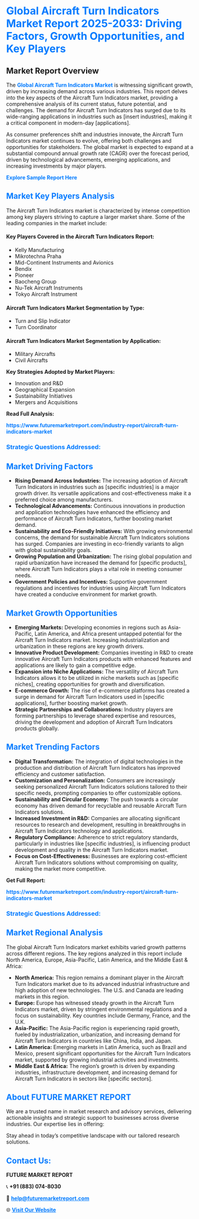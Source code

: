<h1 style="color: #007BFF;">Global Aircraft Turn Indicators Market Report 2025-2033: Driving Factors, Growth Opportunities, and Key Players</h1>

<section id="overview">
<h2>Market Report Overview</h2>
<p>The <a href="https://www.futuremarketreport.com/industry-report/aircraft-turn-indicators-market" style="color: #007BFF; text-decoration: none;"><strong>Global Aircraft Turn Indicators Market</strong></a> is witnessing significant growth, driven by increasing demand across various industries. This report delves into the key aspects of the Aircraft Turn Indicators market, providing a comprehensive analysis of its current status, future potential, and challenges. The demand for Aircraft Turn Indicators has surged due to its wide-ranging applications in industries such as [insert industries], making it a critical component in modern-day [applications].</p>
<p>As consumer preferences shift and industries innovate, the Aircraft Turn Indicators market continues to evolve, offering both challenges and opportunities for stakeholders. The global market is expected to expand at a substantial compound annual growth rate (CAGR) over the forecast period, driven by technological advancements, emerging applications, and increasing investments by major players.</p>
</section>

<section id="overview">
<p><a href="https://www.futuremarketreport.com/request-sample/reportId=83128" style="color: #007BFF; text-decoration: none;"><strong>Explore Sample Report Here</strong></a></p>
</section>

<section id="key-players">
<h2 style="color: #007BFF;">Market Key Players Analysis</h2>
<p>The Aircraft Turn Indicators market is characterized by intense competition among key players striving to capture a larger market share. Some of the leading companies in the market include:</p>
<h4>Key Players Covered in the Aircraft Turn Indicators Report:</h4>
<ul><li>Kelly Manufacturing</li><li>Mikrotechna Praha</li><li>Mid-Continent Instruments and Avionics</li><li>Bendix</li><li>Pioneer</li><li>Baocheng Group</li><li>Nu-Tek Aircraft Instruments</li><li>Tokyo Aircraft Instrument</li></ul>
<h4>Aircraft Turn Indicators Market Segmentation by Type:</h4>
<ul><li>Turn and Slip Indicator</li><li>Turn Coordinator</li></ul>

<h4>Aircraft Turn Indicators Market Segmentation by Application:</h4>
<ul><li>Military Aircrafts</li><li>Civil Aircrafts</li></ul>
<p><strong>Key Strategies Adopted by Market Players:</strong></p>
<ul>
<li>Innovation and R&D</li>
<li>Geographical Expansion</li>
<li>Sustainability Initiatives</li>
<li>Mergers and Acquisitions</li>
</ul>
</section>

<section>
<p><strong>Read Full Analysis: </strong></p><a href="https://www.futuremarketreport.com/industry-report/aircraft-turn-indicators-market" style="color: #007BFF; text-decoration: none;"><strong>https://www.futuremarketreport.com/industry-report/aircraft-turn-indicators-market</strong></a>
<h3 style="color: #007BFF;">Strategic Questions Addressed:</h3>
</section>

<section id="driving-factors">
<h2 style="color: #007BFF;">Market Driving Factors</h2>
<ul>
<li><strong>Rising Demand Across Industries:</strong> The increasing adoption of Aircraft Turn Indicators in industries such as [specific industries] is a major growth driver. Its versatile applications and cost-effectiveness make it a preferred choice among manufacturers.</li>
<li><strong>Technological Advancements:</strong> Continuous innovations in production and application technologies have enhanced the efficiency and performance of Aircraft Turn Indicators, further boosting market demand.</li>
<li><strong>Sustainability and Eco-Friendly Initiatives:</strong> With growing environmental concerns, the demand for sustainable Aircraft Turn Indicators solutions has surged. Companies are investing in eco-friendly variants to align with global sustainability goals.</li>
<li><strong>Growing Population and Urbanization:</strong> The rising global population and rapid urbanization have increased the demand for [specific products], where Aircraft Turn Indicators plays a vital role in meeting consumer needs.</li>
<li><strong>Government Policies and Incentives:</strong> Supportive government regulations and incentives for industries using Aircraft Turn Indicators have created a conducive environment for market growth.</li>
</ul>
</section>

<section id="growth-opportunities">
<h2 style="color: #007BFF;">Market Growth Opportunities</h2>
<ul>
<li><strong>Emerging Markets:</strong> Developing economies in regions such as Asia-Pacific, Latin America, and Africa present untapped potential for the Aircraft Turn Indicators market. Increasing industrialization and urbanization in these regions are key growth drivers.</li>
<li><strong>Innovative Product Development:</strong> Companies investing in R&D to create innovative Aircraft Turn Indicators products with enhanced features and applications are likely to gain a competitive edge.</li>
<li><strong>Expansion into Niche Applications:</strong> The versatility of Aircraft Turn Indicators allows it to be utilized in niche markets such as [specific niches], creating opportunities for growth and diversification.</li>
<li><strong>E-commerce Growth:</strong> The rise of e-commerce platforms has created a surge in demand for Aircraft Turn Indicators used in [specific applications], further boosting market growth.</li>
<li><strong>Strategic Partnerships and Collaborations:</strong> Industry players are forming partnerships to leverage shared expertise and resources, driving the development and adoption of Aircraft Turn Indicators products globally.</li>
</ul>
</section>

<section id="trending-factors">
<h2 style="color: #007BFF;">Market Trending Factors</h2>
<ul>
<li><strong>Digital Transformation:</strong> The integration of digital technologies in the production and distribution of Aircraft Turn Indicators has improved efficiency and customer satisfaction.</li>
<li><strong>Customization and Personalization:</strong> Consumers are increasingly seeking personalized Aircraft Turn Indicators solutions tailored to their specific needs, prompting companies to offer customizable options.</li>
<li><strong>Sustainability and Circular Economy:</strong> The push towards a circular economy has driven demand for recyclable and reusable Aircraft Turn Indicators solutions.</li>
<li><strong>Increased Investment in R&D:</strong> Companies are allocating significant resources to research and development, resulting in breakthroughs in Aircraft Turn Indicators technology and applications.</li>
<li><strong>Regulatory Compliance:</strong> Adherence to strict regulatory standards, particularly in industries like [specific industries], is influencing product development and quality in the Aircraft Turn Indicators market.</li>
<li><strong>Focus on Cost-Effectiveness:</strong> Businesses are exploring cost-efficient Aircraft Turn Indicators solutions without compromising on quality, making the market more competitive.</li>
</ul>
</section>

<section>
<p><strong>Get Full Report: </strong></p><a href="https://www.futuremarketreport.com/industry-report/aircraft-turn-indicators-market" style="color: #007BFF; text-decoration: none;"><strong>https://www.futuremarketreport.com/industry-report/aircraft-turn-indicators-market</strong></a>
<h3 style="color: #007BFF;">Strategic Questions Addressed:</h3>
</section>


<section id="regional-analysis">
<h2 style="color: #007BFF;">Market Regional Analysis</h2>
<p>The global Aircraft Turn Indicators market exhibits varied growth patterns across different regions. The key regions analyzed in this report include North America, Europe, Asia-Pacific, Latin America, and the Middle East & Africa:</p>
<ul>
<li><strong>North America:</strong> This region remains a dominant player in the Aircraft Turn Indicators market due to its advanced industrial infrastructure and high adoption of new technologies. The U.S. and Canada are leading markets in this region.</li>
<li><strong>Europe:</strong> Europe has witnessed steady growth in the Aircraft Turn Indicators market, driven by stringent environmental regulations and a focus on sustainability. Key countries include Germany, France, and the U.K.</li>
<li><strong>Asia-Pacific:</strong> The Asia-Pacific region is experiencing rapid growth, fueled by industrialization, urbanization, and increasing demand for Aircraft Turn Indicators in countries like China, India, and Japan.</li>
<li><strong>Latin America:</strong> Emerging markets in Latin America, such as Brazil and Mexico, present significant opportunities for the Aircraft Turn Indicators market, supported by growing industrial activities and investments.</li>
<li><strong>Middle East & Africa:</strong> The region’s growth is driven by expanding industries, infrastructure development, and increasing demand for Aircraft Turn Indicators in sectors like [specific sectors].</li>
</ul>
</section>

<footer>
<h2 style="color: #007BFF;">About FUTURE MARKET REPORT</h2>
<p>We are a trusted name in market research and advisory services, delivering actionable insights and strategic support to businesses across diverse industries. Our expertise lies in offering:</p>

<p>Stay ahead in today’s competitive landscape with our tailored research solutions.</p>

<h2 style="color: #007BFF;">Contact Us:</h2>
<p><strong>FUTURE MARKET REPORT</strong></p>
<p>📞 <strong>+91 (883) 074-8030</strong></p>
<p>📧 <strong><a href="mailto:help@futuremarketreport.com" style="color: #007BFF;">help@futuremarketreport.com</a></strong></p>
<p>🌐 <strong><a href="https://www.futuremarketreport.com/" style="color: #007BFF;">Visit Our Website</a></strong></p>
</footer>